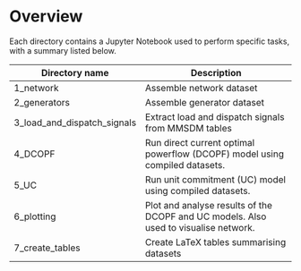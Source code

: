 # Overview
Each directory contains a Jupyter Notebook used to perform specific tasks, with a summary listed below.

| Directory name | Description |
| -------------- | ----------- |
| 1_network | Assemble network dataset |
| 2_generators | Assemble generator dataset |
| 3_load_and_dispatch_signals | Extract load and dispatch signals from MMSDM tables |
| 4_DCOPF | Run direct current optimal powerflow (DCOPF) model using compiled datasets. |
| 5_UC | Run unit commitment (UC) model using compiled datasets. |
| 6_plotting | Plot and analyse results of the DCOPF and UC models. Also used to visualise network. |
| 7_create_tables | Create LaTeX tables summarising datasets |
